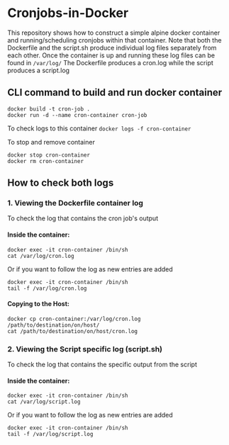 # Cronjobs-in-Docker
This repository shows how to construct a simple alpine docker container and running/scheduling cronjobs within that container.
Note that both the Dockerfile and the script.sh produce individual log files separately from each other. Once the container is up and running these log files can be found in `/var/log/` 
The Dockerfile produces a cron.log while the script produces a script.log

## CLI command to build and run docker container
```
docker build -t cron-job .
docker run -d --name cron-container cron-job
```
To check logs to this container
`docker logs -f cron-container`

To stop and remove container
```
docker stop cron-container
docker rm cron-container
```

## How to check both logs
### 1. Viewing the Dockerfile container log
To check the log that contains the cron job's output
#### Inside the container:
```
docker exec -it cron-container /bin/sh
cat /var/log/cron.log
```
Or if you want to follow the log as new entries are added
```
docker exec -it cron-container /bin/sh
tail -f /var/log/cron.log
```
#### Copying to the Host:
```
docker cp cron-container:/var/log/cron.log /path/to/destination/on/host/
cat /path/to/destination/on/host/cron.log
```

### 2. Viewing the Script specific log (script.sh)
To check the log that contains the specific output from the script
#### Inside the container:
```
docker exec -it cron-container /bin/sh
cat /var/log/script.log
```
Or if you want to follow the log as new entries are added
```
docker exec -it cron-container /bin/sh
tail -f /var/log/script.log
```
